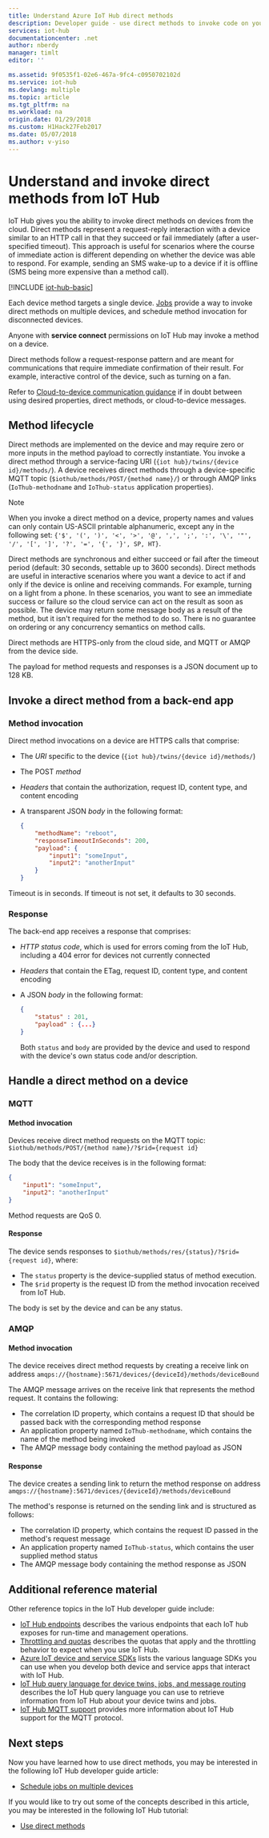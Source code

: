 ```yaml
---
title: Understand Azure IoT Hub direct methods
description: Developer guide - use direct methods to invoke code on your devices from a service app.
services: iot-hub
documentationcenter: .net
author: nberdy
manager: timlt
editor: ''

ms.assetid: 9f0535f1-02e6-467a-9fc4-c0950702102d
ms.service: iot-hub
ms.devlang: multiple
ms.topic: article
ms.tgt_pltfrm: na
ms.workload: na
origin.date: 01/29/2018
ms.custom: H1Hack27Feb2017
ms.date: 05/07/2018
ms.author: v-yiso
---
```


# Understand and invoke direct methods from IoT Hub
IoT Hub gives you the ability to invoke direct methods on devices from the cloud. Direct methods represent a request-reply interaction with a device similar to an HTTP call in that they succeed or fail immediately (after a user-specified timeout). This approach is useful for scenarios where the course of immediate action is different depending on whether the device was able to respond. For example, sending an SMS wake-up to a device if it is offline (SMS being more expensive than a method call).

[!INCLUDE [iot-hub-basic](../../includes/iot-hub-basic-whole.md)]

Each device method targets a single device. [Jobs][lnk-devguide-jobs] provide a way to invoke direct methods on multiple devices, and schedule method invocation for disconnected devices.

Anyone with **service connect** permissions on IoT Hub may invoke a method on a device.

Direct methods follow a request-response pattern and are meant for communications that require immediate confirmation of their result. For example, interactive control of the device, such as turning on a fan.

Refer to [Cloud-to-device communication guidance][lnk-c2d-guidance] if in doubt between using desired properties, direct methods, or cloud-to-device messages.

## Method lifecycle
Direct methods are implemented on the device and may require zero or more inputs in the method payload to correctly instantiate. You invoke a direct method through a service-facing URI (`{iot hub}/twins/{device id}/methods/`). A device receives direct methods through a device-specific MQTT topic (`$iothub/methods/POST/{method name}/`) or through AMQP links (`IoThub-methodname` and `IoThub-status` application properties). 

> [!NOTE]
> When you invoke a direct method on a device, property names and values can only contain US-ASCII printable alphanumeric, except any in the following set: ``{'$', '(', ')', '<', '>', '@', ',', ';', ':', '\', '"', '/', '[', ']', '?', '=', '{', '}', SP, HT}``.
> 
> 

Direct methods are synchronous and either succeed or fail after the timeout period (default: 30 seconds, settable up to 3600 seconds). Direct methods are useful in interactive scenarios where you want a device to act if and only if the device is online and receiving commands. For example, turning on a light from a phone. In these scenarios, you want to see an immediate success or failure so the cloud service can act on the result as soon as possible. The device may return some message body as a result of the method, but it isn't required for the method to do so. There is no guarantee on ordering or any concurrency semantics on method calls.

Direct methods are HTTPS-only from the cloud side, and MQTT or AMQP from the device side.

The payload for method requests and responses is a JSON document up to 128 KB.

## Invoke a direct method from a back-end app
### Method invocation
Direct method invocations on a device are HTTPS calls that comprise:

* The *URI* specific to the device (`{iot hub}/twins/{device id}/methods/`)
* The POST *method*
* *Headers* that contain the authorization, request ID, content type, and content encoding
* A transparent JSON *body* in the following format:

    ```json
    {
        "methodName": "reboot",
        "responseTimeoutInSeconds": 200,
        "payload": {
            "input1": "someInput",
            "input2": "anotherInput"
        }
    }
    ```

Timeout is in seconds. If timeout is not set, it defaults to 30 seconds.

### Response
The back-end app receives a response that comprises:

* *HTTP status code*, which is used for errors coming from the IoT Hub, including a 404 error for devices not currently connected
* *Headers* that contain the ETag, request ID, content type, and content encoding
* A JSON *body* in the following format:

    ```json
    {
        "status" : 201,
        "payload" : {...}
    }
    ```

   Both `status` and `body` are provided by the device and used to respond with the device's own status code and/or description.

## Handle a direct method on a device
### MQTT
#### Method invocation
Devices receive direct method requests on the MQTT topic: `$iothub/methods/POST/{method name}/?$rid={request id}`

The body that the device receives is in the following format:

```json
{
    "input1": "someInput",
    "input2": "anotherInput"
}
```

Method requests are QoS 0.

#### Response
The device sends responses to `$iothub/methods/res/{status}/?$rid={request id}`, where:

* The `status` property is the device-supplied status of method execution.
* The `$rid` property is the request ID from the method invocation received from IoT Hub.

The body is set by the device and can be any status.

### AMQP
#### Method invocation
The device receives direct method requests by creating a receive link on address `amqps://{hostname}:5671/devices/{deviceId}/methods/deviceBound`

The AMQP message arrives on the receive link that represents the method request. It contains the following:
* The correlation ID property, which contains a request ID that should be passed back with the corresponding method response
* An application property named `IoThub-methodname`, which contains the name of the method being invoked
* The AMQP message body containing the method payload as JSON

#### Response
The device creates a sending link to return the method response on address `amqps://{hostname}:5671/devices/{deviceId}/methods/deviceBound`

The method's response is returned on the sending link and is structured as follows:
* The correlation ID property, which contains the request ID passed in the method's request message
* An application property named `IoThub-status`, which contains the user supplied method status
* The AMQP message body containing the method response as JSON

## Additional reference material
Other reference topics in the IoT Hub developer guide include:

* [IoT Hub endpoints][lnk-endpoints] describes the various endpoints that each IoT hub exposes for run-time and management operations.
* [Throttling and quotas][lnk-quotas] describes the quotas that apply and the throttling behavior to expect when you use IoT Hub.
* [Azure IoT device and service SDKs][lnk-sdks] lists the various language SDKs you can use when you develop both device and service apps that interact with IoT Hub.
* [IoT Hub query language for device twins, jobs, and message routing][lnk-query] describes the IoT Hub query language you can use to retrieve information from IoT Hub about your device twins and jobs.
* [IoT Hub MQTT support][lnk-devguide-mqtt] provides more information about IoT Hub support for the MQTT protocol.

## Next steps
Now you have learned how to use direct methods, you may be interested in the following IoT Hub developer guide article:

* [Schedule jobs on multiple devices][lnk-devguide-jobs]

If you would like to try out some of the concepts described in this article, you may be interested in the following IoT Hub tutorial:

* [Use direct methods][lnk-methods-tutorial]

<!-- links and images -->

[lnk-endpoints]: ./iot-hub-devguide-endpoints.md
[lnk-quotas]: ./iot-hub-devguide-quotas-throttling.md
[lnk-sdks]: ./iot-hub-devguide-sdks.md
[lnk-query]: ./iot-hub-devguide-query-language.md
[lnk-devguide-mqtt]: ./iot-hub-mqtt-support.md

[lnk-devguide-jobs]: ./iot-hub-devguide-jobs.md
[lnk-methods-tutorial]: ./iot-hub-node-node-direct-methods.md
[lnk-devguide-messages]: ./iot-hub-devguide-messaging.md
[lnk-c2d-guidance]: ./iot-hub-devguide-c2d-guidance.md